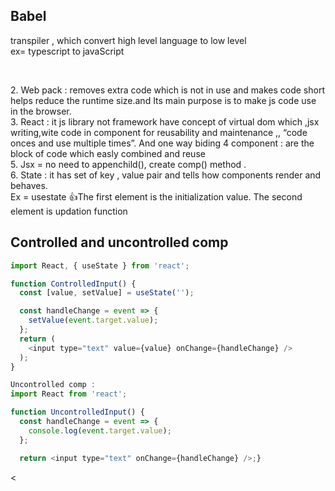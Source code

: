 <h2>Babel</h2>
<p> transpiler , which convert high level language to low level<br>
ex= typescript to javaScript
</p><br>
<p>2. Web pack : removes extra code which is not in use and makes code short  helps reduce the runtime size.and Its main purpose is to make js code use in the browser.<br>
3. React : it js library not framework have concept of virtual dom which ,jsx writing,wite code in component for reusability and maintenance ,, “code onces and use multiple times”. And one way biding
4 component : are the block of code which easly combined and reuse <br>
5. Jsx = no need to appenchild(), create comp() method .<br>
6. State : it has set of key , value pair and tells how components render and behaves.<br>
Ex = usestate 👍The first element is the initialization value.
The second element is updation function
</p>
<h2>Controlled and uncontrolled comp</h2>

```javascript
import React, { useState } from 'react';

function ControlledInput() {
  const [value, setValue] = useState('');

  const handleChange = event => {
    setValue(event.target.value);
  };
  return (
    <input type="text" value={value} onChange={handleChange} />
  );
}

Uncontrolled comp : 
import React from 'react';

function UncontrolledInput() {
  const handleChange = event => {
    console.log(event.target.value);
  };

  return <input type="text" onChange={handleChange} />;}

  ```
  
  <
 
 
  
  

